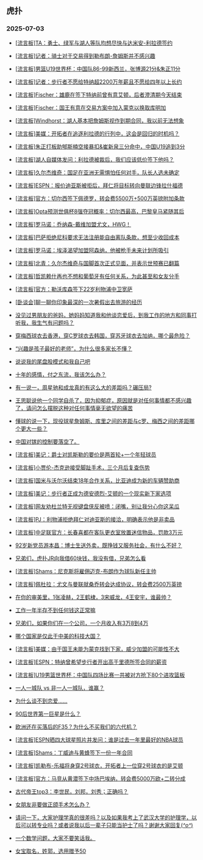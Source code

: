 ## 虎扑 
### 2025-07-03

+ [[流言板]TA：勇士、绿军与湖人等队均想尽快与达米安-利拉德签约](https://bbs.hupu.com/633538593.html)

+ [[流言板]记者：骑士对于交易得到勒布朗-詹姆斯并不感兴趣](https://bbs.hupu.com/633539584.html)

+ [[流言板]男篮U19世界杯：中国队86-99新西兰，张博源21分&amp;朱正11分](https://bbs.hupu.com/633537796.html)

+ [[流言板]记者：步行者不愿给特纳超2200万年薪且不愿给四年以上长约](https://bbs.hupu.com/633539246.html)

+ [[流言板]Fischer：雄鹿在签下特纳前曾有意艾顿，后者澄清期今天结束](https://bbs.hupu.com/633539465.html)

+ [[流言板]Fischer：国王有意在交易方案中加入蒙克以换取库明加](https://bbs.hupu.com/633540295.html)

+ [[流言板]Windhorst：湖人基本把詹姆斯视作到期合同，我以前无法想象](https://bbs.hupu.com/633540449.html)

+ [[流言板]美媒：开拓者在追逐利拉德的行列中，这会是回归的时机吗？](https://bbs.hupu.com/633538877.html)

+ [[流言板]朱正打板助郇斯楠空接暴扣&amp;崔新泉三分命中，中国U19追到3分](https://bbs.hupu.com/633537265.html)

+ [[流言板]湖人自媒体发问：利拉德被裁后，我们应该低价签下他吗？](https://bbs.hupu.com/633539372.html)

+ [[流言板]久尔杰维奇：国足在亚洲无需惧怕任何对手，队长人选未确定](https://bbs.hupu.com/633538147.html)

+ [[流言板]ESPN：报价迪亚斯被拒后，拜仁将目标转向曼联边锋拉什福德](https://bbs.hupu.com/633535328.html)

+ [[流言板]官方：切尔西签下佩德罗，转会费5500万+500万英镑附加条款](https://bbs.hupu.com/633538858.html)

+ [[流言板]Opta预测世俱杯8强夺冠概率：切尔西最高，巴黎皇马紧随其后](https://bbs.hupu.com/633536077.html)

+ [[流言板]罗马诺：乔纳森-戴维加盟尤文，HWG！](https://bbs.hupu.com/633532590.html)

+ [[流言板]巴萨拒绝尼科要求无法注册能自由离队条款，想至少收回成本](https://bbs.hupu.com/633535079.html)

+ [[流言板]罗马诺：埃泽渴望加盟阿森纳，他被枪手未来计划所吸引](https://bbs.hupu.com/633536273.html)

+ [[流言板]北青：久尔杰维奇与国脚首次正式见面，并表示世预赛已翻篇](https://bbs.hupu.com/633534053.html)

+ [[流言板]哲凯赖什再也不想和葡萄牙有任何关系，为此甚至和女友分手](https://bbs.hupu.com/633540283.html)

+ [[流言板]官方：勒沃库森签下22岁利物浦中卫宽萨](https://bbs.hupu.com/633535537.html)

+ [[卧谈会]聊一聊你印象最深的一次暑假出去旅游的经历](https://bbs.hupu.com/633538409.html)

+ [没见过男朋友的爸妈，她妈妈知道我和他谈恋爱后，到我工作的地方和同事打听我，我生气有问题吗？ ​​​](https://bbs.hupu.com/633537766.html)

+ [穿梅西球衣去香港，穿C罗球衣去韩国，穿苏牙球衣去加纳，哪个最危险？](https://bbs.hupu.com/633538370.html)

+ [“兴趣是孩子最好的老师”，为什么很多家长不懂？](https://bbs.hupu.com/633537574.html)

+ [说说我的尾盘股模式和我自己吧](https://bbs.hupu.com/633538655.html)

+ [十年的感情，付之东流，我该怎么办？](https://bbs.hupu.com/633538608.html)

+ [有一说一，周星驰和成龙真的有这么大的差距吗？碾压局?](https://bbs.hupu.com/633539461.html)

+ [王思聪说他一个同学自杀了，因为抑郁症，原因就是对任何事情都不感兴趣了，请问怎么摆脱这种对任何事情毫无欲望的痛苦](https://bbs.hupu.com/633537515.html)

+ [懂球的说一下，现役球星詹姆斯、库里之间的差距与c罗、梅西之间的差距哪个更大一些？](https://bbs.hupu.com/633540072.html)

+ [中国对镓的控制要落空了。](https://bbs.hupu.com/633540032.html)

+ [[流言板]美记：爵士对凯斯勒的要价是两首轮+一个年轻球员](https://bbs.hupu.com/633540955.html)

+ [[流言板]小贾伦-杰克逊接受脚趾手术，三个月后复查伤势](https://bbs.hupu.com/633541297.html)

+ [[流言板]国米与沃尔沃结束18年合作关系，比亚迪成为新的车辆赞助商](https://bbs.hupu.com/633537275.html)

+ [[流言板]美记：步行者正成为德安德烈-艾顿的一个现实新下家选项](https://bbs.hupu.com/633541534.html)

+ [[流言板]网友劝杜兰特无视键盘侠反被喷：闭嘴，别让我分心你这呆瓜](https://bbs.hupu.com/633541249.html)

+ [[流言板]PJ：利物浦拒绝拜仁对迪亚斯的接洽，明确表示他是非卖品](https://bbs.hupu.com/633533852.html)

+ [[流言板]中足联官方：长春喜都在客队更衣室放置迷信物品，罚款3万元](https://bbs.hupu.com/633540499.html)

+ [92岁新党员游本昌：博士生送外卖，既挣钱又服务社会，有什么不好？](https://bbs.hupu.com/633540946.html)

+ [兄弟们，虎扑JR向我借60块钱，我没有借，兄弟怎么看](https://bbs.hupu.com/633540859.html)

+ [[流言板]Shams：尼克斯将雇佣迈克-布朗作为球队新任主帅](https://bbs.hupu.com/633541930.html)

+ [[流言板]佩杜拉：尤文与曼联就桑乔转会达成协议，转会费2500万英镑](https://bbs.hupu.com/633541968.html)

+ [在你的审美里，1张凌赫，2王鹤棣，3宋威龙，4王安宇，谁最帅？](https://bbs.hupu.com/633539199.html)

+ [工作一年半存不到任何钱这正常嘛](https://bbs.hupu.com/633540363.html)

+ [兄弟们，如果你们在一个公司，一个月收入有3万8到4万](https://bbs.hupu.com/633539583.html)

+ [哪个国家是仅此于中美的科技大国？](https://bbs.hupu.com/633539698.html)

+ [[流言板]美媒：由于国王未能为蒙克找到下家，威少加盟的可能性不大](https://bbs.hupu.com/633539839.html)

+ [[流言板]ESPN：特纳曾希望步行者开出高于里德所签合同的薪资](https://bbs.hupu.com/633541577.html)

+ [[流言板]U19男篮世界杯：中国队四场比赛一共被对方抢下80个进攻篮板](https://bbs.hupu.com/633540428.html)

+ [一人一城队 vs 非一人一城队，谁赢？](https://bbs.hupu.com/633540187.html)

+ [为什么谈不到恋爱……](https://bbs.hupu.com/633541855.html)

+ [90后世界第一巨星是什么？](https://bbs.hupu.com/633540023.html)

+ [欧洲还在买落后的F35？为什么不买我们的六代机？](https://bbs.hupu.com/633541009.html)

+ [[流言板]ESPN晒四大球星照片并发问：谁是过去一年里最好的NBA球员](https://bbs.hupu.com/633540701.html)

+ [[流言板]Shams：丁威迪与黄蜂签下一份一年合同](https://bbs.hupu.com/633542355.html)

+ [[流言板]凯勒布-乐福将身穿2号球衣，开拓者上一位穿2号球衣的是艾顿](https://bbs.hupu.com/633540628.html)

+ [[流言板]官方：马竞从黄潜签下中场巴埃纳，转会费5000万欧+二转分成](https://bbs.hupu.com/633539027.html)

+ [古代帝王top3：李世民，刘邦，刘秀；正确吗？](https://bbs.hupu.com/633540691.html)

+ [女朋友非要做正颌手术怎么办？](https://bbs.hupu.com/633541506.html)

+ [请问一下，大家护理学真的很差吗？以及如果我考上了武汉大学的护理学，以后可以转专业吗？或者说我以后一辈子只能当护士了吗？谢谢大家回复(*^o^*)](https://bbs.hupu.com/633540958.html)

+ [一个数学问题，大家不要笑话我。](https://bbs.hupu.com/633541102.html)

+ [女宝取名，姓郭，选用赠予50](https://bbs.hupu.com/633542125.html)

